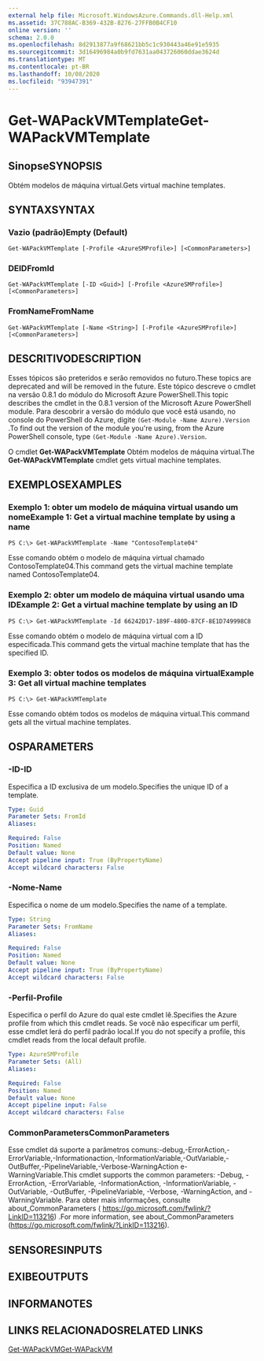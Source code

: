 ```yaml
---
external help file: Microsoft.WindowsAzure.Commands.dll-Help.xml
ms.assetid: 37C788AC-B369-432B-8276-27FFB0B4CF10
online version: ''
schema: 2.0.0
ms.openlocfilehash: 8d2913877a9f68621bb5c1c930443a46e91e5935
ms.sourcegitcommit: 3d16496984a0b9fd7631aa043726060ddae3624d
ms.translationtype: MT
ms.contentlocale: pt-BR
ms.lasthandoff: 10/08/2020
ms.locfileid: "93947391"
---
```

# <span data-ttu-id="b6aec-101">Get-WAPackVMTemplate</span><span class="sxs-lookup"><span data-stu-id="b6aec-101">Get-WAPackVMTemplate</span></span>

## <span data-ttu-id="b6aec-102">Sinopse</span><span class="sxs-lookup"><span data-stu-id="b6aec-102">SYNOPSIS</span></span>
<span data-ttu-id="b6aec-103">Obtém modelos de máquina virtual.</span><span class="sxs-lookup"><span data-stu-id="b6aec-103">Gets virtual machine templates.</span></span>

## <span data-ttu-id="b6aec-104">SYNTAX</span><span class="sxs-lookup"><span data-stu-id="b6aec-104">SYNTAX</span></span>

### <span data-ttu-id="b6aec-105">Vazio (padrão)</span><span class="sxs-lookup"><span data-stu-id="b6aec-105">Empty (Default)</span></span>
```
Get-WAPackVMTemplate [-Profile <AzureSMProfile>] [<CommonParameters>]
```

### <span data-ttu-id="b6aec-106">DEID</span><span class="sxs-lookup"><span data-stu-id="b6aec-106">FromId</span></span>
```
Get-WAPackVMTemplate [-ID <Guid>] [-Profile <AzureSMProfile>] [<CommonParameters>]
```

### <span data-ttu-id="b6aec-107">FromName</span><span class="sxs-lookup"><span data-stu-id="b6aec-107">FromName</span></span>
```
Get-WAPackVMTemplate [-Name <String>] [-Profile <AzureSMProfile>] [<CommonParameters>]
```

## <span data-ttu-id="b6aec-108">DESCRITIVO</span><span class="sxs-lookup"><span data-stu-id="b6aec-108">DESCRIPTION</span></span>
<span data-ttu-id="b6aec-109">Esses tópicos são preteridos e serão removidos no futuro.</span><span class="sxs-lookup"><span data-stu-id="b6aec-109">These topics are deprecated and will be removed in the future.</span></span>
<span data-ttu-id="b6aec-110">Este tópico descreve o cmdlet na versão 0.8.1 do módulo do Microsoft Azure PowerShell.</span><span class="sxs-lookup"><span data-stu-id="b6aec-110">This topic describes the cmdlet in the 0.8.1 version of the Microsoft Azure PowerShell module.</span></span>
<span data-ttu-id="b6aec-111">Para descobrir a versão do módulo que você está usando, no console do PowerShell do Azure, digite `(Get-Module -Name Azure).Version` .</span><span class="sxs-lookup"><span data-stu-id="b6aec-111">To find out the version of the module you're using, from the Azure PowerShell console, type `(Get-Module -Name Azure).Version`.</span></span>

<span data-ttu-id="b6aec-112">O cmdlet **Get-WAPackVMTemplate** Obtém modelos de máquina virtual.</span><span class="sxs-lookup"><span data-stu-id="b6aec-112">The **Get-WAPackVMTemplate** cmdlet gets virtual machine templates.</span></span>

## <span data-ttu-id="b6aec-113">EXEMPLOS</span><span class="sxs-lookup"><span data-stu-id="b6aec-113">EXAMPLES</span></span>

### <span data-ttu-id="b6aec-114">Exemplo 1: obter um modelo de máquina virtual usando um nome</span><span class="sxs-lookup"><span data-stu-id="b6aec-114">Example 1: Get a virtual machine template by using a name</span></span>
```
PS C:\> Get-WAPackVMTemplate -Name "ContosoTemplate04"
```

<span data-ttu-id="b6aec-115">Esse comando obtém o modelo de máquina virtual chamado ContosoTemplate04.</span><span class="sxs-lookup"><span data-stu-id="b6aec-115">This command gets the virtual machine template named ContosoTemplate04.</span></span>

### <span data-ttu-id="b6aec-116">Exemplo 2: obter um modelo de máquina virtual usando uma ID</span><span class="sxs-lookup"><span data-stu-id="b6aec-116">Example 2: Get a virtual machine template by using an ID</span></span>
```
PS C:\> Get-WAPackVMTemplate -Id 66242D17-189F-480D-87CF-8E1D749998C8
```

<span data-ttu-id="b6aec-117">Esse comando obtém o modelo de máquina virtual com a ID especificada.</span><span class="sxs-lookup"><span data-stu-id="b6aec-117">This command gets the virtual machine template that has the specified ID.</span></span>

### <span data-ttu-id="b6aec-118">Exemplo 3: obter todos os modelos de máquina virtual</span><span class="sxs-lookup"><span data-stu-id="b6aec-118">Example 3: Get all virtual machine templates</span></span>
```
PS C:\> Get-WAPackVMTemplate
```

<span data-ttu-id="b6aec-119">Esse comando obtém todos os modelos de máquina virtual.</span><span class="sxs-lookup"><span data-stu-id="b6aec-119">This command gets all the virtual machine templates.</span></span>

## <span data-ttu-id="b6aec-120">OS</span><span class="sxs-lookup"><span data-stu-id="b6aec-120">PARAMETERS</span></span>

### <span data-ttu-id="b6aec-121">-ID</span><span class="sxs-lookup"><span data-stu-id="b6aec-121">-ID</span></span>
<span data-ttu-id="b6aec-122">Especifica a ID exclusiva de um modelo.</span><span class="sxs-lookup"><span data-stu-id="b6aec-122">Specifies the unique ID of a template.</span></span>

```yaml
Type: Guid
Parameter Sets: FromId
Aliases:

Required: False
Position: Named
Default value: None
Accept pipeline input: True (ByPropertyName)
Accept wildcard characters: False
```

### <span data-ttu-id="b6aec-123">-Nome</span><span class="sxs-lookup"><span data-stu-id="b6aec-123">-Name</span></span>
<span data-ttu-id="b6aec-124">Especifica o nome de um modelo.</span><span class="sxs-lookup"><span data-stu-id="b6aec-124">Specifies the name of a template.</span></span>

```yaml
Type: String
Parameter Sets: FromName
Aliases:

Required: False
Position: Named
Default value: None
Accept pipeline input: True (ByPropertyName)
Accept wildcard characters: False
```

### <span data-ttu-id="b6aec-125">-Perfil</span><span class="sxs-lookup"><span data-stu-id="b6aec-125">-Profile</span></span>
<span data-ttu-id="b6aec-126">Especifica o perfil do Azure do qual este cmdlet lê.</span><span class="sxs-lookup"><span data-stu-id="b6aec-126">Specifies the Azure profile from which this cmdlet reads.</span></span>
<span data-ttu-id="b6aec-127">Se você não especificar um perfil, esse cmdlet lerá do perfil padrão local.</span><span class="sxs-lookup"><span data-stu-id="b6aec-127">If you do not specify a profile, this cmdlet reads from the local default profile.</span></span>

```yaml
Type: AzureSMProfile
Parameter Sets: (All)
Aliases:

Required: False
Position: Named
Default value: None
Accept pipeline input: False
Accept wildcard characters: False
```

### <span data-ttu-id="b6aec-128">CommonParameters</span><span class="sxs-lookup"><span data-stu-id="b6aec-128">CommonParameters</span></span>
<span data-ttu-id="b6aec-129">Esse cmdlet dá suporte a parâmetros comuns:-debug,-ErrorAction,-ErrorVariable,-Informationaction,-InformationVariable,-OutVariable,-OutBuffer,-PipelineVariable,-Verbose-WarningAction e-WarningVariable.</span><span class="sxs-lookup"><span data-stu-id="b6aec-129">This cmdlet supports the common parameters: -Debug, -ErrorAction, -ErrorVariable, -InformationAction, -InformationVariable, -OutVariable, -OutBuffer, -PipelineVariable, -Verbose, -WarningAction, and -WarningVariable.</span></span> <span data-ttu-id="b6aec-130">Para obter mais informações, consulte about_CommonParameters ( https://go.microsoft.com/fwlink/?LinkID=113216) .</span><span class="sxs-lookup"><span data-stu-id="b6aec-130">For more information, see about_CommonParameters (https://go.microsoft.com/fwlink/?LinkID=113216).</span></span>

## <span data-ttu-id="b6aec-131">SENSORES</span><span class="sxs-lookup"><span data-stu-id="b6aec-131">INPUTS</span></span>

## <span data-ttu-id="b6aec-132">EXIBE</span><span class="sxs-lookup"><span data-stu-id="b6aec-132">OUTPUTS</span></span>

## <span data-ttu-id="b6aec-133">INFORMA</span><span class="sxs-lookup"><span data-stu-id="b6aec-133">NOTES</span></span>

## <span data-ttu-id="b6aec-134">LINKS RELACIONADOS</span><span class="sxs-lookup"><span data-stu-id="b6aec-134">RELATED LINKS</span></span>

[<span data-ttu-id="b6aec-135">Get-WAPackVM</span><span class="sxs-lookup"><span data-stu-id="b6aec-135">Get-WAPackVM</span></span>](./Get-WAPackVM.md)


